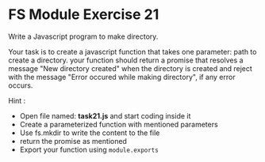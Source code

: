 # FS Module Exercise 21

Write a Javascript program to make directory.

Your task is to create a javascript function that takes one parameter: path to create a directory. 
your function should return a promise that resolves a message "New directory created" 
when the directory is created and reject with the message "Error occured while making directory", if any error occurs.

Hint :

- Open file named: **task21.js** and start coding inside it
- Create a parameterized function with mentioned parameters
- Use fs.mkdir to write the content to the file
- return the promise as mentioned
- Export your function using `module.exports`
